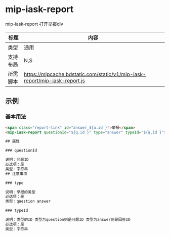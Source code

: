 # mip-iask-report

mip-iask-report 打开举报div

标题|内容
----|----
类型|通用
支持布局|N,S|
所需脚本|https://mipcache.bdstatic.com/static/v1/mip-iask-report/mip-iask-report.js

## 示例

### 基本用法
```html
<span class="report-link" id="answer_${a.id }">举报</span>
<mip-iask-report questionId="${q.id }" type="answer" typeId="${a.id }"></mip-iask-report>

## 属性

### questionId

说明：问题ID
必选项：是
类型：字符串
## 注意事项

### type

说明：举报的类型
必选项：是
类型：question answer 

### typeId

说明：类型的ID 类型为question则是问题ID 类型为answer则是回答ID
必选项：是
类型：字符串
